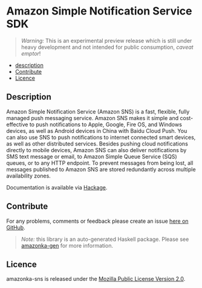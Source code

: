 # Amazon Simple Notification Service SDK

> _Warning:_ This is an experimental preview release which is still under heavy development and not intended for public consumption, _caveat emptor_!

* [description](#description)
* [Contribute](#contribute)
* [Licence](#licence)

## Description

Amazon Simple Notification Service (Amazon SNS) is a fast, flexible, fully managed push messaging service. Amazon SNS makes it simple and cost-effective to push notifications to Apple, Google, Fire OS, and Windows devices, as well as Android devices in China with Baidu Cloud Push. You can also use SNS to push notifications to internet connected smart devices, as well as other distributed services. Besides pushing cloud notifications directly to mobile devices, Amazon SNS can also deliver notifications by SMS text message or email, to Amazon Simple Queue Service (SQS) queues, or to any HTTP endpoint. To prevent messages from being lost, all messages published to Amazon SNS are stored redundantly across multiple availability zones.

Documentation is available via [Hackage](http://hackage.haskell.org/package/amazonka-sns).


## Contribute

For any problems, comments or feedback please create an issue [here on GitHub](github.com/brendanhay/amazonka/issues).

> _Note:_ this library is an auto-generated Haskell package. Please see [amazonka-gen](https://github.com/brendanhay/amazonka/tree/gen) for more information.


## Licence

amazonka-sns is released under the [Mozilla Public License Version 2.0](http://www.mozilla.org/MPL/).
